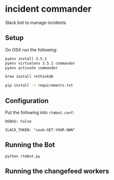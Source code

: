 # incident commander

Slack bot to manage incidents

## Setup

On OSX run the following:

```bash
pyenv install 3.5.1
pyenv virtualenv 3.5.1 commander
pyenv activate commander

brew install rethinkdb

pip install -r requirements.txt

```

## Configuration

Put the following into `rtmbot.conf`:

```
DEBUG: False

SLACK_TOKEN: "xoxb-GET-YOUR-OWN"
```

## Running the Bot

```
python rtmbot.py
```

## Running the changefeed workers
